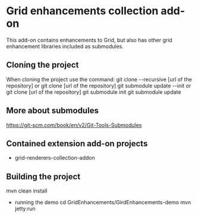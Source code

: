 # Grid enhancements collection add-on

This add-on contains enhancements to Grid, but also has other
grid enhancement libraries included as submodules.

## Cloning the project

When cloning the project use the command:
    git clone --recursive [url of the repository]
or
    git clone [url of the repository]
    git submodule update --init
or
    git clone [url of the repository]
    git submodule init
    git submodule update

## More about submodules

https://git-scm.com/book/en/v2/Git-Tools-Submodules

## Contained extension add-on projects

- grid-renderers-collection-addon

## Building the project

mvn clean install
- running the demo
cd GridEnhancements/GirdEnhancements-demo
mvn jetty:run
